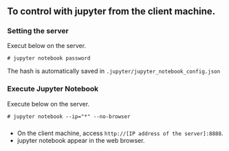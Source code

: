 #

## To control with jupyter from the client machine.

### Setting the server

Execut below on the server.

```
# jupyter notebook password
```

The hash is automatically saved in `.jupyter/jupyter_notebook_config.json`

### Execute Jupyter Notebook

Execute below on the server.

```
# jupyter notebook --ip="*" --no-browser
```

###

- On the client machine, access `http://[IP address of the server]:8888`.
- jupyter notebook appear in the web browser.
